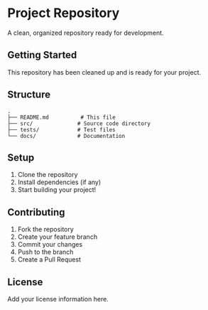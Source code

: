 # Project Repository

A clean, organized repository ready for development.

## Getting Started

This repository has been cleaned up and is ready for your project. 

## Structure

```
.
├── README.md          # This file
├── src/              # Source code directory
├── tests/            # Test files
└── docs/             # Documentation
```

## Setup

1. Clone the repository
2. Install dependencies (if any)
3. Start building your project!

## Contributing

1. Fork the repository
2. Create your feature branch
3. Commit your changes
4. Push to the branch
5. Create a Pull Request

## License

Add your license information here.
